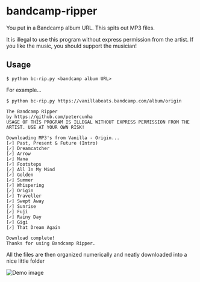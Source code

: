 # bandcamp-ripper
You put in a Bandcamp album URL. This spits out MP3 files. 

It is illegal to use this program without express permission from the artist. If you like the music, you should support the musician!

## Usage
`$ python bc-rip.py <bandcamp album URL>`

For example...

```
$ python bc-rip.py https://vanillabeats.bandcamp.com/album/origin

The Bandcamp Ripper
by https://github.com/petercunha
USAGE OF THIS PROGRAM IS ILLEGAL WITHOUT EXPRESS PERMISSION FROM THE ARTIST. USE AT YOUR OWN RISK!

Downloading MP3's from Vanilla - Origin...
[✓] Past, Present & Future (Intro)
[✓] Dreamcatcher
[✓] Arrow
[✓] Nana
[✓] Footsteps
[✓] All In My Mind
[✓] Golden
[✓] Summer
[✓] Whispering
[✓] Origin
[✓] Traveller
[✓] Swept Away
[✓] Sunrise
[✓] Fuji
[✓] Rainy Day
[✓] Gigi
[✓] That Dream Again

Download complete!
Thanks for using Bandcamp Ripper.
```


All the files are then organized numerically and neatly downloaded into a nice little folder

![Demo image](https://i.imgur.com/xr96ogT.png)
